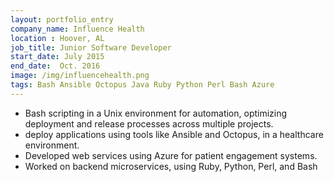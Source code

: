 ```yaml
---
layout: portfolio_entry
company_name: Influence Health
location : Hoover, AL
job_title: Junior Software Developer
start_date: July 2015
end_date:  Oct. 2016
image: /img/influencehealth.png
tags: Bash Ansible Octopus Java Ruby Python Perl Bash Azure 
---
```


- Bash scripting in a Unix environment for automation, optimizing 
deployment and release processes across multiple projects. 
- deploy applications using tools like Ansible and Octopus, in a healthcare 
environment. 
- Developed web services using Azure for patient engagement systems. 
- Worked on backend microservices, using Ruby, Python, Perl, and Bash 